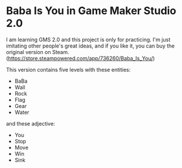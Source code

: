 # Baba Is You in Game Maker Studio 2.0

I am learning GMS 2.0 and this project is only for practicing. 
I'm just imitating other people's great ideas, and if you like it, you can buy the original version on Steam. (https://store.steampowered.com/app/736260/Baba_Is_You/)

This version contains five levels with these entities:
- BaBa
- Wall
- Rock
- Flag
- Gear
- Water


and these adjective:
- You
- Stop
- Move
- Win
- Sink